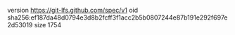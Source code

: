 version https://git-lfs.github.com/spec/v1
oid sha256:ef187da48d0794e3d8b2fcff3f1acc2b5b0807244e87b191e292f697e2d53019
size 1754
